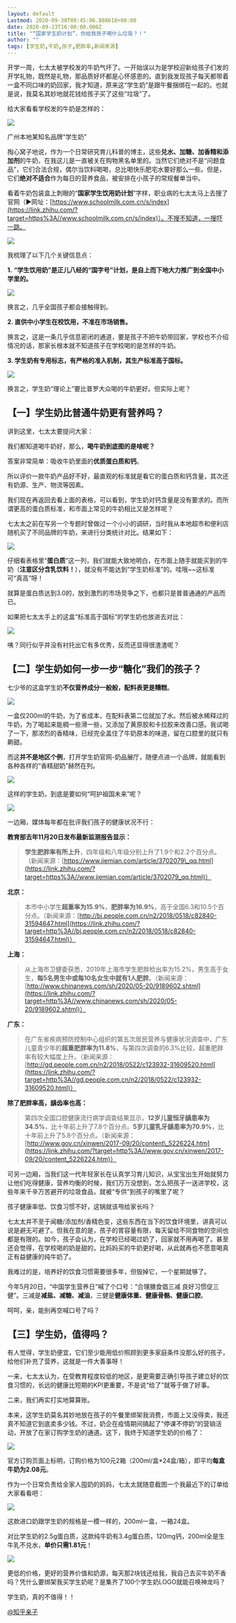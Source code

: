 ```yaml
---
layout: default
Lastmod: 2020-09-30T09:45:06.888618+00:00
date: 2020-09-23T16:00:00.000Z
title: "“国家学生奶计划”，你给我孩子喝什么垃圾？！"
author: ""
tags: [学生奶,牛奶,孩子,肥胖率,新闻来源]
---
```


开学一周，七太太被学校发的牛奶气坏了。一开始误以为是学校迎新给孩子们发的开学礼物，既然是礼物，那品质好坏都是心怀感恩的。直到我发现孩子每天都带着一盒不同口味的奶回家，我才知道，原来这“学生奶”是跟午餐捆绑在一起的。也就是说，我莫名其妙地就花钱给孩子买了这些“垃圾”了。

给大家看看学校发的牛奶是怎样的：

![](https://images.weserv.nl/?url=https%3A//picb.zhimg.com/v2-129c0e8d7927f68f6a6a0dc59bb87f72_b.jpg)

广州本地某知名品牌“学生奶”

掏心窝子地说，作为一个日常研究育儿科普的博主，这些**兑水、加糖、加香精和添加剂**的牛奶，在我这儿是一直被关在购物黑名单里的。当然它们绝对不是“问题食品”，它们合法合规，偶尔当饮料喝喝，总比喝快乐肥宅水要好那么一些。但是，它们**绝对不适合**作为每日的营养食品，被安排在小孩子的常规餐单当中。

看着牛奶包装盒上刺眼的“**国家学生饮用奶计划**”字样，职业病的七太太马上去搜了官网（▶网址：[https://www.schoolmilk.com.cn/s/index](https://link.zhihu.com/?target=https%3A//www.schoolmilk.com.cn/s/index)）。不搜不知道，一搜吓一跳。

![](https://images.weserv.nl/?url=https%3A//pic3.zhimg.com/v2-7a79b7759dc5b134e29c96a8f742c139_b.jpg)

我梳理了以下几个关键信息点：

**1\.** **“学生饮用奶”是正儿八经的“国字号”计划，是自上而下地大力推广到全国中小学里的。**

![](https://images.weserv.nl/?url=https%3A//picb.zhimg.com/v2-e78085fe6c156054e7b1cc06607b0387_b.jpg)

换言之，几乎全国孩子都会接触得到。

**2\. 直供中小学生在校饮用，不准在市场销售。**

换言之，这是一条几乎信息密闭的通道，要是孩子不把牛奶带回家，学校也不介绍情况的话，那家长根本就不知道孩子在学校喝的是怎样的牛奶。

**3\. 学生奶有专用标志，有严格的准入机制，其生产标准高于国标。**

![](https://images.weserv.nl/?url=https%3A//pic3.zhimg.com/v2-eb4b462a0d0ce6cd24ac182ca302ff14_b.jpg)

换言之，学生奶“理论上”要比普罗大众喝的牛奶更好。但实际上呢？

**【一】学生奶比普通牛奶更有营养吗？**
---------------------

讲到这里，七太太要提问大家：

我们都知道喝牛奶好，那么，**喝牛奶到底图的是啥呢？**

答案非常简单：吸收牛奶里面的**优质蛋白质和钙**。

所以评价一款牛奶产品好不好，最直观的标准就是看它的蛋白质和钙含量，其次还有奶源、生产、物流等因素。

我们现在再返回去看上面的表格，可以看到，学生奶对钙含量是没有要求的。而所谓更高的蛋白质标准，和市面上常见的牛奶相比又是怎样呢？

七太太之前在写另一个专题时曾做过一个小小的调研，当时我从本地超市和便利店随机买了不同品牌的牛奶，来进行分类统计对比。结果如下：

![](https://images.weserv.nl/?url=https%3A//pic4.zhimg.com/v2-3502bc96f9f2218468ca2f4c42b4d006_b.jpg)

仔细看表格里“**蛋白质**”这一列，我们就能大致地明白，在市面上随手就能买到的牛奶（**注意区分含乳饮料！**），就没有不能达到“学生奶标准”的。哇哦~~这标准可“真高”呀！

就算是蛋白质达到3.0的，放到激烈的市场竞争之下，也都只是普普通通的产品而已。

如果把七太太手上的这盒“标准高于国标”的学生奶也放进去对比：

![](https://images.weserv.nl/?url=https%3A//pic2.zhimg.com/v2-5075a3907306bf59e82330a878d102a3_b.png)

咦？同行似乎并没有衬托出它有多优秀，反而还显得很渣渣呢？  

**【二】学生奶如何一步一步“糖化”我们的孩子？**
--------------------------

七少爷的这盒学生奶**不仅营养成分一般般，配料表更是糟糕**。

![](https://images.weserv.nl/?url=https%3A//pic4.zhimg.com/v2-7b70552bdafc623ea2ed8ef945c39786_b.jpg)

一盒仅200ml的牛奶，为了省成本，在配料表第二位就加了水。然后被水稀释过的牛奶，为了喝起来能稠一些滑一些，又添加了黄原胶和卡拉胶来改善口感。我试喝了一下，那浓烈的香精味，已经完全盖住了牛奶原本的味道，留在口腔里的就只有齁甜。

而这**并不是地区个例**，打开学生奶官网-奶品展厅，随便点进一个品牌，就能看到各种各样的“香精甜奶”赫然在列。

![](https://images.weserv.nl/?url=https%3A//pic2.zhimg.com/v2-50e1ed48d73805183b4c05e0e62d9b8a_b.jpg)

这样的学生奶，到底是要如何“呵护祖国未来”呢？

![](https://images.weserv.nl/?url=https%3A//pic2.zhimg.com/v2-1326b8025a8e945722ec863a4a783848_b.jpg)

一边厢，媒体每年都在批评我们孩子的健康状况不行：

**教育部去年11月20日发布最新监测报告显示：**

> **学生肥胖率有所上升**，四年级和八年级分别上升了1.9个和2.2个百分点。（新闻来源：[https://www.jiemian.com/article/3702079\_qq.html](https://link.zhihu.com/?target=https%3A//www.jiemian.com/article/3702079_qq.html)）

**北京：**

> 本市中小学生**超重率为15.9%**，**肥胖率为16.9%**，高于全国6.3和10.5个百分点。（新闻来源：[http://bj.people.com.cn/n2/2018/0518/c82840-31594647.html](https://link.zhihu.com/?target=http%3A//bj.people.com.cn/n2/2018/0518/c82840-31594647.html)）

**上海：**

> 从上海市卫健委获悉，2019年上海市学生肥胖检出率为15.2%，男生高于女生，**每5名男生中或每10名女生中就有1人肥胖**。（新闻来源：[http://www.chinanews.com/sh/2020/05-20/9189602.shtml](https://link.zhihu.com/?target=http%3A//www.chinanews.com/sh/2020/05-20/9189602.shtml)）

**广东：**

> 在广东省疾病预防控制中心组织的第五次居民营养与健康状况调查中，广东儿童青少年的**超重肥胖率为11.8%**，与第四次调查的6.3%比较，超重肥胖率有较大幅度上升。（新闻来源：[http://gd.people.com.cn/n2/2018/0522/c123932-31609520.html](https://link.zhihu.com/?target=http%3A//gd.people.com.cn/n2/2018/0522/c123932-31609520.html)）

**除了肥胖率高，龋齿率也高：**

> 第四次全国口腔健康流行病学调查结果显示，**12岁儿童恒牙龋患率为34.5%**，比十年前上升了7.8个百分点。**5岁儿童乳牙龋患率为70.9%**，比十年前上升了5.8个百分点。（新闻来源：[http://www.gov.cn/xinwen/2017-09/20/content\_5226224.htm](https://link.zhihu.com/?target=http%3A//www.gov.cn/xinwen/2017-09/20/content_5226224.htm)）

可另一边厢，当我们这一代年轻家长在认真学习育儿知识，从宝宝出生开始就努力让他们吃得健康，营养均衡的时候，我们万万没想到，怎么把孩子一送进学校，这些年来千辛万苦避开的垃圾食品，就被“专供”到孩子的嘴里了呢？

孩子健康率低、饮食习惯不好，这锅就该甩给家长吗？

七太太并不至于闻糖/添加剂/香精色变，这些东西在当下的饮食环境里，讲真可以说是避无可避了。但我在意的是，孩子的胃容量有限，每天留给不同食物的空间也都是有限的。如今，孩子会认为，在学校已经喝过奶了，回家就不用再喝了。甚至还会觉得，在学校喝的奶是甜的，比妈妈买的牛奶更好喝，从此就再也不愿意喝真正有益健康的纯牛奶了。

我难过的是，培养好的饮食习惯需要很多年，但毁掉它，一个星期就够了。

今年5月20日，“中国学生营养日”喊了个口号：“合理膳食倡三减 良好习惯促三健”。三减是**减盐、减糖、减油**，三健是**健康体重、健康骨骼、健康口腔**。

呵呵，亲，能别再空喊口号了吗？

**【三】学生奶，值得吗？**
---------------

有人觉得，学生奶便宜，它们至少能用低价照顾到更多家庭条件没那么好的孩子，给他们补充了营养，这就是一件大善事呀！

一来，七太太认为，在受教育程度较低的地区，是更需要正确引导孩子建立好的饮食习惯的，长远的健康比短期的KPI更重要，不是说“给了”就等于做了好事。

二来，我们再实打实地算算账。

本来，这学生奶莫名其妙地放在孩子的午餐里绑架我消费，市面上又没得卖，我还真不知道它到底卖多少钱。不过，奶企在疫情期间搞起了“停课不停奶”的营销活动，开放了在家订购学生奶的通道。这下，我终于知道学生奶的价格了：

![](https://images.weserv.nl/?url=https%3A//pic4.zhimg.com/v2-9ba6f6161a873e5d3b9c6005020b70cd_b.jpg)

官方订购页面上标明，订购价格为100元2箱（200ml/盒\*24盒/箱），即平均**每盒牛奶为2.08元**。

作为一个日常负责给全家人囤奶的妈妈，七太太就随意截图一个我最近下的订单给大家看看吧：

![](https://images.weserv.nl/?url=https%3A//pic4.zhimg.com/v2-68a292e405c35e8818ab8d3e940211e0_b.jpg)

这款进口奶跟学生奶的规格是一模一样的，200ml一盒，一箱24盒。

对比学生奶的2.5g蛋白质，这款纯牛奶有3.4g蛋白质，120mg钙，200ml全是生牛乳不兑水，**单价只需1.81元**！

![](https://images.weserv.nl/?url=https%3A//pic3.zhimg.com/v2-822fd1baabc3e53e78e153e187980414_b.jpg)

更低的价格，更好的营养价值和奶源，每天那2块钱还给我，我自己去买牛奶不香吗？凭什么要绑架我买学生奶呢？是集齐了100个学生奶LOGO就能召唤神龙吗？

学生奶，真的不值得！！

[@知乎亲子](https://www.zhihu.com/people/85724f4099df3bbe69b629eb969367e4)

